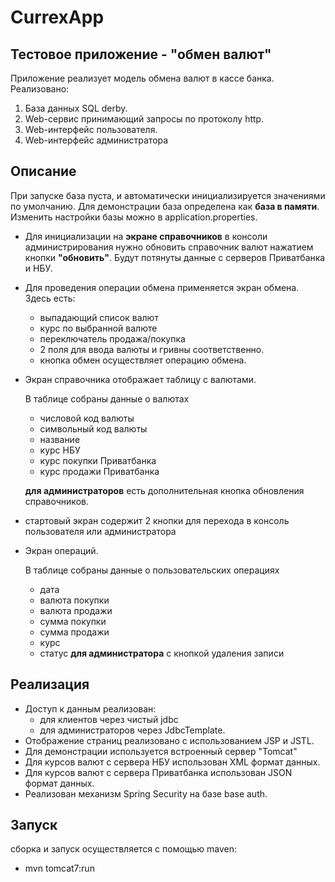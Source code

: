 # CurrexApp
## Тестовое приложение - "обмен валют"

Приложение реализует модель обмена валют в кассе банка.
Реализовано:
1. База данных SQL derby.
1. Web-сервис принимающий запросы по протоколу http.
1. Web-интерфейс пользователя.
1. Web-интерфейс администратора   

## Описание
При запуске база пуста, и автоматически инициализируется значениями по умолчанию. 
Для демонстрации база определена как **база в памяти**.
Изменить настройки базы можно в application.properties.

- Для инициализации на **экране справочников** в консоли администрирования нужно обновить справочник 
валют нажатием кнопки **"обновить"**. Будут потянуты данные с серверов Приватбанка и НБУ.
- Для проведения операции обмена применяется экран обмена.
Здесь есть:
  - выпадающий список валют
  - курс по выбранной валюте
  - переключатель продажа/покупка
  - 2 поля для ввода валюты и гривны соответственно.
  - кнопка обмен осуществляет операцию обмена.
- Экран справочника отображает таблицу с валютами.

  В таблице собраны данные о валютах
  - числовой код валюты
  - символьный код валюты
  - название
  - курс НБУ
  - курс покупки Приватбанка 
  - курс продажи Приватбанка

  **для администраторов** есть дополнительная кнопка обновления справочников.
- стартовый экран содержит 2 кнопки для перехода в консоль пользователя или администратора
- Экран операций.

  В таблице собраны данные о пользовательских операциях
  - дата
  - валюта покупки
  - валюта продажи
  - сумма покупки
  - сумма продажи
  - курс
  - статус **для администратора** с кнопкой удаления записи
## Реализация
- Доступ к данным реализован:
  - для клиентов через чистый jdbc
  - для администраторов через JdbcTemplate.
- Отображение страниц реализовано с использованием JSP и JSTL.
- Для демонстрации используется встроенный сервер "Tomcat"
- Для курсов валют с сервера НБУ использован XML формат данных. 
- Для курсов валют с сервера Приватбанка использован JSON формат данных. 
- Реализован механизм Spring Security на базе base auth.
## Запуск 

сборка и запуск осуществляется с помощью maven:
* mvn tomcat7:run
